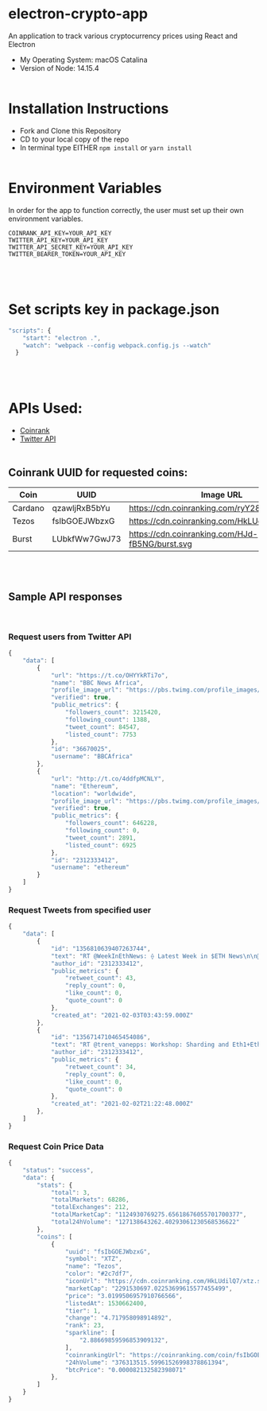 # electron-crypto-app

An application to track various cryptocurrency prices using React and Electron

- My Operating System: macOS Catalina
- Version of Node: 14.15.4
  <br>
  <br>

# Installation Instructions

- Fork and Clone this Repository
- CD to your local copy of the repo
- In terminal type EITHER `npm install` or `yarn install`
  <br>
  <br>

# Environment Variables

In order for the app to function correctly, the user must set up their own environment variables.

```
COINRANK_API_KEY=YOUR_API_KEY
TWITTER_API_KEY=YOUR_API_KEY
TWITTER_API_SECRET_KEY=YOUR_API_KEY
TWITTER_BEARER_TOKEN=YOUR_API_KEY
```

<br>
<br>

# Set scripts key in package.json

```javascript
"scripts": {
    "start": "electron .",
    "watch": "webpack --config webpack.config.js --watch"
  }
```

<br>
<br>

# APIs Used:

- [Coinrank](https://developers.coinranking.com/api/documentation/)
- [Twitter API](https://developer.twitter.com/en)
  <br>
  <br>

## Coinrank UUID for requested coins:

| Coin    | UUID          | Image URL                                       |
| ------- | ------------- | ----------------------------------------------- |
| Cardano | qzawljRxB5bYu | https://cdn.coinranking.com/ryY28nXhW/ada.svg   |
| Tezos   | fsIbGOEJWbzxG | https://cdn.coinranking.com/HkLUdilQ7/xtz.svg   |
| Burst   | LUbkfWw7GwJ73 | https://cdn.coinranking.com/HJd-fB5NG/burst.svg |

<br>
<br>

## Sample API responses

<br>

### Request users from Twitter API

```javascript
{
    "data": [
        {
            "url": "https://t.co/OHYYkRTi7o",
            "name": "BBC News Africa",
            "profile_image_url": "https://pbs.twimg.com/profile_images/974268677808951296/liHjl2Rl_normal.jpg",
            "verified": true,
            "public_metrics": {
                "followers_count": 3215420,
                "following_count": 1388,
                "tweet_count": 84547,
                "listed_count": 7753
            },
            "id": "36670025",
            "username": "BBCAfrica"
        },
        {
            "url": "http://t.co/4ddfpMCNLY",
            "name": "Ethereum",
            "location": "worldwide",
            "profile_image_url": "https://pbs.twimg.com/profile_images/1084788308595617793/DOnqq1OM_normal.jpg",
            "verified": true,
            "public_metrics": {
                "followers_count": 646228,
                "following_count": 0,
                "tweet_count": 2891,
                "listed_count": 6925
            },
            "id": "2312333412",
            "username": "ethereum"
        }
    ]
}
```

### Request Tweets from specified user

```javascript
{
    "data": [
        {
            "id": "1356810639407263744",
            "text": "RT @WeekInEthNews: ⟠ Latest Week in $ETH News\n\n🤝 @reddit partners with Eth Foundation\n⬆️ proposal for first proof of stake chain upgrade…",
            "author_id": "2312333412",
            "public_metrics": {
                "retweet_count": 43,
                "reply_count": 0,
                "like_count": 0,
                "quote_count": 0
            },
            "created_at": "2021-02-03T03:43:59.000Z"
        },
        {
            "id": "1356714710465454086",
            "text": "RT @trent_vanepps: Workshop: Sharding and Eth1+Eth2 Merge 🤝\n\n1. (UTC 21:10-22:40 ): The Sharding Design and the Cryptographic Primitives @d…",
            "author_id": "2312333412",
            "public_metrics": {
                "retweet_count": 34,
                "reply_count": 0,
                "like_count": 0,
                "quote_count": 0
            },
            "created_at": "2021-02-02T21:22:48.000Z"
        },
    ]
}
```

### Request Coin Price Data

```javascript
{
    "status": "success",
    "data": {
        "stats": {
            "total": 3,
            "totalMarkets": 68286,
            "totalExchanges": 212,
            "totalMarketCap": "1124930769275.65618676055701700377",
            "total24hVolume": "127138643262.40293061230568536622"
        },
        "coins": [
            {
                "uuid": "fsIbGOEJWbzxG",
                "symbol": "XTZ",
                "name": "Tezos",
                "color": "#2c7df7",
                "iconUrl": "https://cdn.coinranking.com/HkLUdilQ7/xtz.svg",
                "marketCap": "2291530697.02253699615577455499",
                "price": "3.0199506957910766566",
                "listedAt": 1530662400,
                "tier": 1,
                "change": "4.717958098914892",
                "rank": 23,
                "sparkline": [
                    "2.88669859596853909132",
                ],
                "coinrankingUrl": "https://coinranking.com/coin/fsIbGOEJWbzxG+tezos-xtz",
                "24hVolume": "376313515.59961526998378861394",
                "btcPrice": "0.000082132582398071"
            },
        ]
    }
}
```
